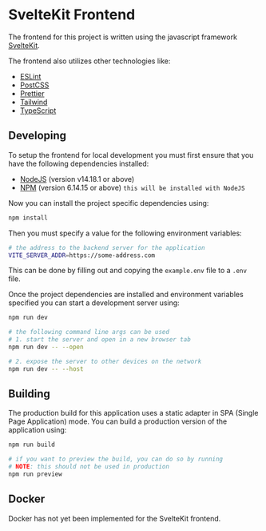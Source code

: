 # SvelteKit Frontend

The frontend for this project is written using the javascript framework [SvelteKit](https://kit.svelte.dev/).

The frontend also utilizes other technologies like:
  - [ESLint](https://eslint.org/)
  - [PostCSS](https://postcss.org/)
  - [Prettier](https://prettier.io/)
  - [Tailwind](https://tailwindcss.com/)
  - [TypeScript](https://www.typescriptlang.org/)

## Developing
To setup the frontend for local development you must first ensure that you have the following dependencies installed:
  - [NodeJS](https://nodejs.org/en/) (version v14.18.1 or above)
  - [NPM](https://www.npmjs.com/) (version 6.14.15 or above) `this will be installed with NodeJS`

Now you can install the project specific dependencies using:
```bash
npm install
```

Then you must specify a value for the following environment variables:
```bash
# the address to the backend server for the application
VITE_SERVER_ADDR=https://some-address.com
```
This can be done by filling out and copying the `example.env` file to a `.env` file.

Once the project dependencies are installed and environment variables specified you can start a development server using:
```bash
npm run dev

# the following command line args can be used
# 1. start the server and open in a new browser tab
npm run dev -- --open

# 2. expose the server to other devices on the network
npm run dev -- --host
```

## Building
The production build for this application uses a static adapter in SPA (Single Page Application) mode. You can build a production version of the application using:

```bash
npm run build

# if you want to preview the build, you can do so by running
# NOTE: this should not be used in production
npm run preview
```

## Docker
Docker has not yet been implemented for the SvelteKit frontend.

